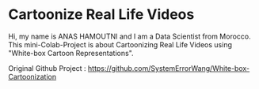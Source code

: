 # **Cartoonize Real Life Videos**
Hi, my name is ANAS HAMOUTNI and I am a Data Scientist from Morocco. This mini-Colab-Project is about Cartoonizing Real Life Videos using "White-box Cartoon Representations".

Original Github Project : https://github.com/SystemErrorWang/White-box-Cartoonization
